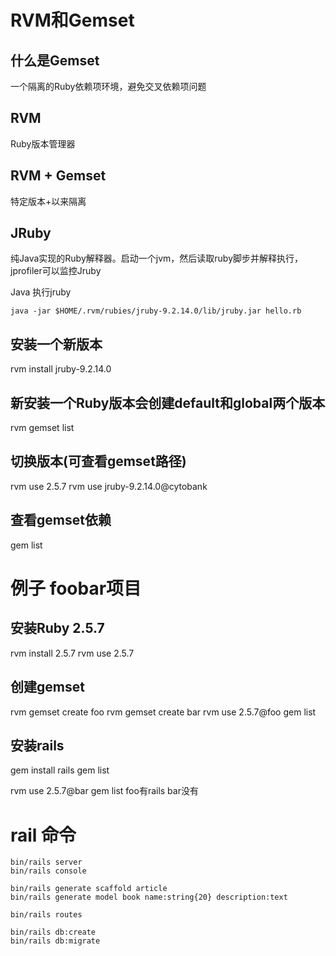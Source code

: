 # RVM和Gemset

## 什么是Gemset
一个隔离的Ruby依赖项环境，避免交叉依赖项问题

## RVM
Ruby版本管理器

## RVM + Gemset
特定版本+以来隔离

## JRuby
纯Java实现的Ruby解释器。启动一个jvm，然后读取ruby脚步并解释执行，jprofiler可以监控Jruby

Java 执行jruby
```
java -jar $HOME/.rvm/rubies/jruby-9.2.14.0/lib/jruby.jar hello.rb

```

## 安装一个新版本
rvm install jruby-9.2.14.0

## 新安装一个Ruby版本会创建default和global两个版本
rvm gemset list

## 切换版本(可查看gemset路径)
rvm use 2.5.7
rvm use jruby-9.2.14.0@cytobank

## 查看gemset依赖
gem list

# 例子 foobar项目
## 安装Ruby 2.5.7
rvm install 2.5.7
rvm use 2.5.7

## 创建gemset
rvm gemset create foo
rvm gemset create bar
rvm use 2.5.7@foo
gem list

## 安装rails
gem install rails
gem list

rvm use 2.5.7@bar
gem list
foo有rails bar没有

# rail 命令
```
bin/rails server
bin/rails console

bin/rails generate scaffold article
bin/rails generate model book name:string{20} description:text

bin/rails routes

bin/rails db:create
bin/rails db:migrate
```
